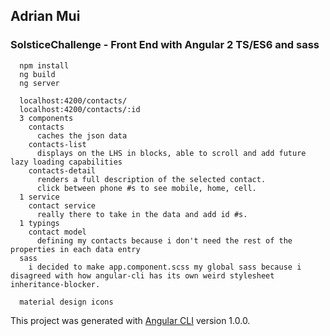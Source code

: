 ## Adrian Mui

### SolsticeChallenge - Front End with Angular 2 TS/ES6 and sass

``` running it:
  npm install
  ng build
  ng server
```

```stuff:
  localhost:4200/contacts/
  localhost:4200/contacts/:id
  3 components
    contacts
      caches the json data
    contacts-list
      displays on the LHS in blocks, able to scroll and add future lazy loading capabilities
    contacts-detail
      renders a full description of the selected contact.
      click between phone #s to see mobile, home, cell.
  1 service
    contact service
      really there to take in the data and add id #s.
  1 typings
    contact model
      defining my contacts because i don't need the rest of the properties in each data entry
  sass  
    i decided to make app.component.scss my global sass because i disagreed with how angular-cli has its own weird stylesheet inheritance-blocker.
```

```external:
  material design icons
```

This project was generated with [Angular CLI](https://github.com/angular/angular-cli) version 1.0.0.

